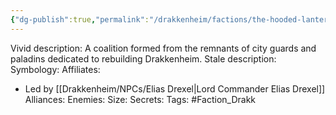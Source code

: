 ```yaml
---
{"dg-publish":true,"permalink":"/drakkenheim/factions/the-hooded-lanterns/"}
---
```



Vivid description: A coalition formed from the remnants of city guards and paladins dedicated to rebuilding Drakkenheim.
Stale description: 
Symbology: 
Affiliates: 
- Led by [[Drakkenheim/NPCs/Elias Drexel\|Lord Commander Elias Drexel]]
Alliances: 
Enemies: 
Size: 
Secrets: 
Tags: #Faction_Drakk 